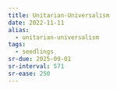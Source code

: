 ```yaml
---
title: Unitarian-Universalism
date: 2022-11-11
alias:
  - unitarian-universalism
tags:
  - seedlings
sr-due: 2025-09-01
sr-interval: 571
sr-ease: 250
---
```

